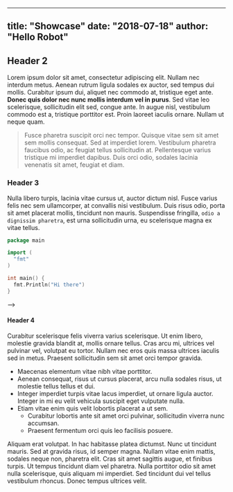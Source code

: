 
---
title: "Showcase"
date: "2018-07-18"
author: "Hello Robot"
---

## Header 2

Lorem ipsum dolor sit amet, consectetur adipiscing elit. Nullam nec interdum metus. Aenean rutrum ligula sodales ex auctor, sed tempus dui mollis. Curabitur ipsum dui, aliquet nec commodo at, tristique eget ante. **Donec quis dolor nec nunc mollis interdum vel in purus**. Sed vitae leo scelerisque, sollicitudin elit sed, congue ante. In augue nisl, vestibulum commodo est a, tristique porttitor est. Proin laoreet iaculis ornare. Nullam ut neque quam.

> Fusce pharetra suscipit orci nec tempor. Quisque vitae sem sit amet sem mollis consequat. Sed at imperdiet lorem. Vestibulum pharetra faucibus odio, ac feugiat tellus sollicitudin at. Pellentesque varius tristique mi imperdiet dapibus. Duis orci odio, sodales lacinia venenatis sit amet, feugiat et diam.

### Header 3

Nulla libero turpis, lacinia vitae cursus ut, auctor dictum nisl. Fusce varius felis nec sem ullamcorper, at convallis nisi vestibulum. Duis risus odio, porta sit amet placerat mollis, tincidunt non mauris. Suspendisse fringilla, `odio a dignissim pharetra`, est urna sollicitudin urna, eu scelerisque magna ex vitae tellus.

```go
package main

import (
  "fmt"
)

int main() {
  fmt.Println("Hi there")
}
```
<!-- ```css -->
<!-- /* PostCSS code */ -->

<!-- pre { -->
<!--   background: #1a1a1d; -->
<!--   padding: 20px; -->
<!--   border-radius: 8px; -->
<!--   font-size: 1rem; -->
<!--   overflow: auto; -->

<!--   @media (--phone) { -->
<!--     white-space: pre-wrap; -->
<!--     word-wrap: break-word; -->
<!--   } -->

<!--   code { -->
<!--     background: none !important; -->
<!--     color: #ccc; -->
<!--     padding: 0; -->
<!--     font-size: inherit; -->
<!--   } -->
<!-- } -->
<!-- ``` -->

<!-- ```js -->
<!-- // JS code -->

<!-- const menuTrigger = document.querySelector('.menu-trigger') -->
<!-- const menu = document.querySelector('.menu') -->
<!-- const mobileQuery = getComputedStyle(document.body).getPropertyValue('--phoneWidth') -->
<!-- const isMobile = () => window.matchMedia(mobileQuery).matches -->
<!-- const isMobileMenu = () => { -->
<!--   menuTrigger.classList.toggle('hidden', !isMobile()) -->
<!--   menu.classList.toggle('hidden', isMobile()) -->
<!-- } -->

<!-- isMobileMenu() -->

<!-- menuTrigger.addEventListener('click', () => menu.classList.toggle('hidden')) -->

<!-- window.addEventListener('resize', isMobileMenu) -->
<!-- ``` -->

<!-- ```html -->
<!-- <!-- HTML code --> -->

<!-- <section id="main"> -->
<!--   <div> -->
<!--    <h1 id="title">{{ .Title }}</h1> -->
<!--     {{ range .Pages }} -->
<!--       {{ .Render "summary"}} -->
<!--     {{ end }} -->
<!--   </div> -->
<!-- </section> -->
<!-- ``` -->

#### Header 4

Curabitur scelerisque felis viverra varius scelerisque. Ut enim libero, molestie gravida blandit at, mollis ornare tellus. Cras arcu mi, ultrices vel pulvinar vel, volutpat eu tortor. Nullam nec eros quis massa ultrices iaculis sed in metus. Praesent sollicitudin sem sit amet orci tempor gravida.

- Maecenas elementum vitae nibh vitae porttitor.
- Aenean consequat, risus ut cursus placerat, arcu nulla sodales risus, ut molestie tellus tellus et dui.
- Integer imperdiet turpis vitae lacus imperdiet, ut ornare ligula auctor. Integer in mi eu velit vehicula suscipit eget vulputate nulla.
- Etiam vitae enim quis velit lobortis placerat a ut sem.
  - Curabitur lobortis ante sit amet orci pulvinar, sollicitudin viverra nunc accumsan.
  - Praesent fermentum orci quis leo facilisis posuere.

Aliquam erat volutpat. In hac habitasse platea dictumst. Nunc ut tincidunt mauris. Sed at gravida risus, id semper magna. Nullam vitae enim mattis, sodales neque non, pharetra elit. Cras sit amet sagittis augue, et finibus turpis. Ut tempus tincidunt diam vel pharetra. Nulla porttitor odio sit amet nulla scelerisque, quis aliquam mi imperdiet. Sed tincidunt dui vel tellus vestibulum rhoncus. Donec tempus ultrices velit.
